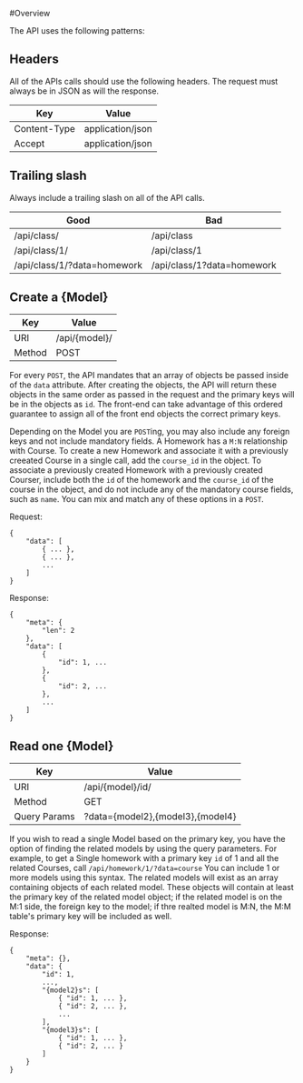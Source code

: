 #Overview

The API uses the following patterns:


## Headers
All of the APIs calls should use the following headers. The request must always be in JSON as will the response.

Key         |  Value
------------|--------
Content-Type| application/json
Accept      | application/json


## Trailing slash
Always include a trailing slash on all of the API calls.

Good    |  Bad
--------|-------
/api/class/ | /api/class
/api/class/1/ | /api/class/1
/api/class/1/?data=homework | /api/class/1?data=homework


## Create a {Model}
Key      | Value
-------- | --------
URI      | /api/{model}/
Method   | POST

For every `POST`, the API mandates that an array of objects be passed inside of the `data` attribute.
After creating the objects, the API will return these objects in the same order as passed in the request
and the primary keys will be in the objects as `id`. The front-end can take advantage of this ordered
guarantee to assign all of the front end objects the correct primary keys.

Depending on the Model you are `POST`ing, you may also include any foreign keys and not include mandatory fields. 
A Homework has a `M:N` relationship with Course. To create a new Homework and associate it with a previously creeated 
Course in a single call, add the `course_id` in the object. To associate a previously created Homework with a previously
created Courser, include both the `id` of the homework and the `course_id` of the course in the object, and do not
include any of the mandatory course fields, such as `name`. You can mix and match any of these options in a `POST`.

Request:

    {
        "data": [
            { ... },
            { ... },
            ...
        ]
    }

Response:

    {
        "meta": {
            "len": 2
        },
        "data": [
            {
                "id": 1, ...
            },
            {
                "id": 2, ...
            },
            ...
        ]
    }
    
## Read one {Model}
Key     | Value
--------|---------
URI     | /api/{model}/id/
Method  | GET
Query Params | ?data={model2},{model3},{model4}

If you wish to read a single Model based on the primary key, you have the option of finding the related models by using
the query parameters. For example, to get a Single homework with a primary key `id` of 1 and all the related Courses,
call `/api/homework/1/?data=course` You can include 1 or more models using this syntax. The related models will exist
as an array containing objects of each related model. These objects will contain at least the primary key of the related
model object; if the related model is on the M:1 side, the foreign key to the model; if thre realted model is M:N,
the M:M table's primary key will be included as well.

Response:

    {
        "meta": {},
        "data": {
            "id": 1,
            ...,
            "{model2}s": [
                { "id": 1, ... },
                { "id": 2, ... },
                ...
            ],
            "{model3}s": [
                { "id": 1, ... },
                { "id": 2, ... }
            ]
        }
    }